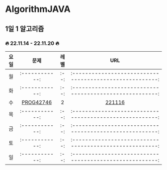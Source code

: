 # AlgorithmJAVA

## 1일 1 알고리즘  

### 🔥 22.11.14 - 22.11.20 🔥


|요일|      문제      | 레벨 |                           URL                           |   
|:--:| :------------: | :--: | :------------------------------------------------------: |
|월| :------------: | :--: | :------------------------------------------------------: |  
|화| :------------: | :--: | :------------------------------------------------------: |  
|수| [PROG42746](https://school.programmers.co.kr/learn/courses/30/lessons/42746) | 2 | [221116](https://github.com/Seunghui98/AlgorithmJAVA/blob/main/1day1algo/1120/1116.java) |  
|목| :------------: | :--: | :------------------------------------------------------: |  
|금| :------------: | :--: | :------------------------------------------------------: |  
|토| :------------: | :--: | :------------------------------------------------------: |  
|일| :------------: | :--: | :------------------------------------------------------: |  
